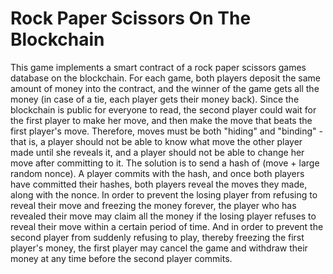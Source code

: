 # Rock Paper Scissors On The Blockchain

This game implements a smart contract of a rock paper scissors games database on the blockchain. For each game, both players deposit the same amount of money into the contract, and the winner of the game gets all the money (in case of a tie, each player gets their money back).
Since the blockchain is public for everyone to read, the second player could wait for the first player to make her move, and then make the move that beats the first player's move. Therefore, moves must be both "hiding" and "binding" - that is, a player should not be able to know what move the other player made until she reveals it, and a player should not be able to change her move after committing to it. The solution is to send a hash of (move + large random nonce). A player commits with the hash, and once both players have committed their hashes, both players reveal the moves they made, along with the nonce.
In order to prevent the losing player from refusing to reveal their move and freezing the money forever, the player who has revealed their move may claim all the money if the losing player refuses to reveal their move within a certain period of time.
And in order to prevent the second player from suddenly refusing to play, thereby freezing the first player's money, the first player may cancel the game and withdraw their money at any time before the second player commits.
